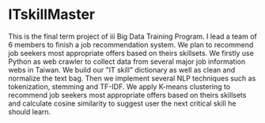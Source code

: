 # ITskillMaster
This is the final term project of iii Big Data Training Program. I lead a team of 6 members to finish a job recommendation system. We plan to recommend job seekers most appropriate offers based on theirs skillsets. We firstly use Python as web crawler to collect data from several major job information webs in Taiwan. We build our "IT skill" dictionary as well as clean and normalize the text bag. Then we implement several NLP techniques such as tokenization, stemming and TF-IDF. We apply K-means clustering to recommend job seekers most appropriate offers based on theirs skillsets and calculate cosine similarity to suggest user the next critical skill he should learn.
